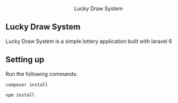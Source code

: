 <p align="center">Lucky Draw System</p>

## Lucky Draw System

Lucky Draw System is a simple lottery application built with laravel 6

## Setting up

Run the following commands:

`composer install`

`npm install`